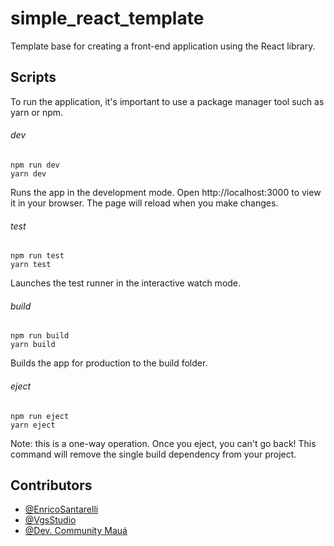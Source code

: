 
# simple_react_template

Template base for creating a front-end application using the React library.



## Scripts
To run the application, it's important to use a package manager tool such as yarn or npm.

###### dev
    npm run dev
    yarn dev

Runs the app in the development mode. 
Open http://localhost:3000 to view it in your browser. 
The page will reload when you make changes.

###### test
    npm run test
    yarn test

Launches the test runner in the interactive watch mode.

###### build
    npm run build
    yarn build

Builds the app for production to the build folder.

###### eject
    npm run eject
    yarn eject

Note: this is a one-way operation. Once you eject, you can't go back! 
This command will remove the single build dependency from your project.

## Contributors

- [@EnricoSantarelli](https://github.com/EnricoSantarelli)
- [@VgsStudio](https://github.com/VgsStudio)
- [@Dev. Community Mauá](https://www.instagram.com/devcommunitymaua/)



